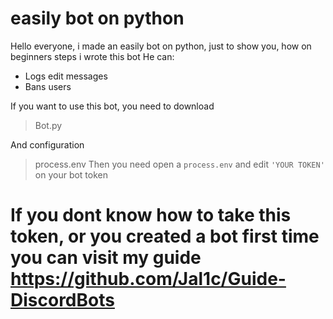 # easily bot on python
Hello everyone, i made an easily bot on python, just to show you, how on beginners steps i wrote this bot
He can:

- Logs edit messages
- Bans users

If you want to use this bot, you need to download 
>Bot.py

And configuration
>process.env
Then you need open a `process.env` and edit `'YOUR TOKEN'` on your bot token

# If you dont know how to take this token, or you created a bot first time you can visit my guide https://github.com/Jal1c/Guide-DiscordBots
